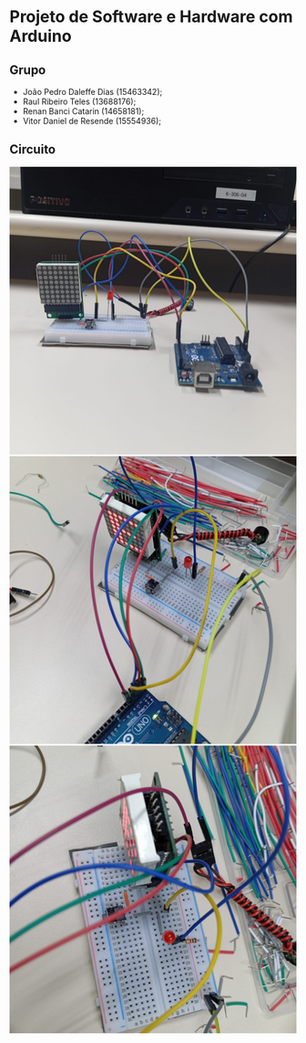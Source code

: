 # Projeto de Software e Hardware com Arduino

## Grupo
- João Pedro Daleffe Dias (15463342);
- Raul Ribeiro Teles (13688176);
- Renan Banci Catarin (14658181);
- Vitor Daniel de Resende (15554936);

## Circuito
![Imagem 1](img/circuito1.png)
![Imagem 2](img/circuito2.png)
![Imagem 3](img/circuito3.png)


